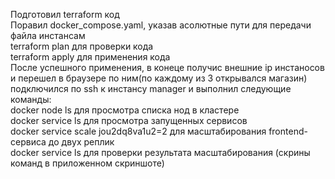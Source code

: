 Подготовил terraform код \
Поравил docker_compose.yaml, указав асолютные пути для передачи файла инстансам \
terraform plan для проверки кода \
terraform apply для применения кода \
После успешного применения, в конеце получис внешние ip инстаносов и перешел в браузере по ним(по каждому из 3 открывался магазин) \
подключился по ssh к инстансу manager и выполнил следующие команды: \
docker node ls для просмотра списка нод в кластере \
docker service ls для просмотра запущенных сервисов \
docker service scale jou2dq8va1u2=2 для масштабирования frontend-сервиса до двух реплик \
docker service ls для проверки результата масштабирования (скрины команд в приложенном скриншоте)
